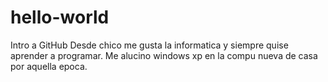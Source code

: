 # hello-world
Intro a GitHub
Desde chico me gusta la informatica y siempre quise aprender a programar.
Me alucino windows xp en la compu nueva de casa por aquella epoca. 
